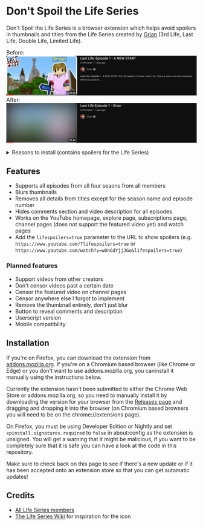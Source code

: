 # Don't Spoil the Life Series

Don't Spoil the Life Series is a browser extension which helps avoid spoilers in thumbnails and titles from the Life Series created by [Grian](https://www.youtube.com/@Grian) (3rd Life, Last Life, Double Life, Limited Life).

Before:
![before.png](screenshots/before.png)
After:
![after.png](screenshots/after.png)

<details>
  <summary> Reasons to install (contains spoilers for the Life Series)</summary>
  
  Often the members of the Life Series will include major spoilers for the episodes in the title and thumbnail (such as "[Last Life episode 7: The Last Life Of Scar](https://www.youtube.com/watch?v=29vAW4df3Ic)", "[I'M THE FIRST PLAYER ELIMINATED!! | Last Life | #7](https://www.youtube.com/watch?v=Hv8fOuLU44U)", and [No More Bad Boys :( | Limited Life Ep.7](https://www.youtube.com/watch?v=y4zs5_HRXtQ&t=3s&pp=ygUNc21hbGxpc2hiZWFucw%3D%3D)). This can ruin the viewing experience because you already know what happens, so this extension helps to keep the surprise in the episodes.
  
</details>

## Features

- Supports all episodes from all four seaons from all members
- Blurs thumbnails
- Removes all details from titles except for the season name and episode number
- Hides comments section and video description for all episodes
- Works on the YouTube homepage, explore page, subscriptions page, channel pages (does not support the featured video yet) and watch pages
- Add the `lifespoilers=true` parameter to the URL to show spoilers (e.g. `https://www.youtube.com/?lifespoilers=true` or `https://www.youtube.com/watch?v=wOnGdYjjJGo&lifespoilers=true`)

### Planned features

- Support videos from other creators
- Don't censor videos past a certain date
- Censor the featured video on channel pages
- Censor anywhere else I forgot to implement
- Remove the thumbnail entirely, don't just blur
- Button to reveal comments and description
- Userscript version
- Mobile compatibility

## Installation

If you're on Firefox, you can download the extension from [addons.mozilla.org](https://addons.mozilla.org/en-US/firefox/addon/dontspoilthelifeseries/). If you're on a Chromium based browser (like Chrome or Edge) or you don't want to use addons.mozilla.org, you caninstall it manually using the instructions below.

Currently the extension hasn't been submitted to either the Chrome Web Store or addons.mozilla.org, so you need to manually install it by downloading the version for your browser from the [Releases page](https://github.com/shock59/life-series-spoilers/releases/) and dragging and dropping it into the browser (on Chromium based browsers you will need to be on the chrome://extensions page).

On Firefox, you must be using Developer Edition or Nightly and set `xpinstall.signatures.required` to `false` in about:config as the extension is unsigned. You will get a warning that it might be malicious, if you want to be completely sure that it is safe you can have a look at the code in this repository.

Make sure to check back on this page to see if there's a new update or if it has been accepted onto an extension store so that you can get automatic updates!

## Credits

- [All Life Series members](https://the-life-series.fandom.com/wiki/Members)
- [The Life Series Wiki](https://the-life-series.fandom.com/) for inspiration for the icon
